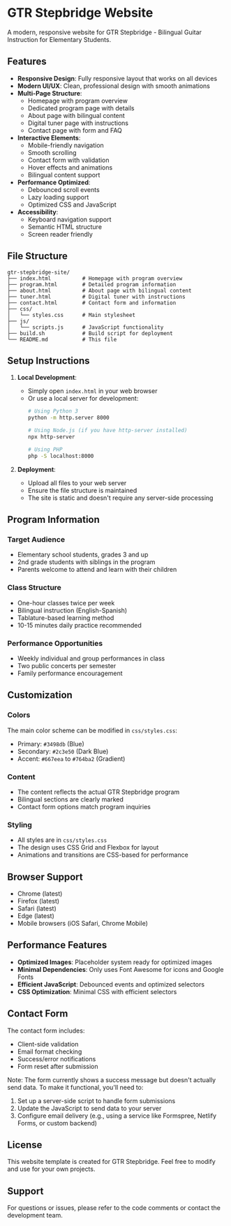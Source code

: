 # GTR Stepbridge Website

A modern, responsive website for GTR Stepbridge - Bilingual Guitar Instruction for Elementary Students.

## Features

- **Responsive Design**: Fully responsive layout that works on all devices
- **Modern UI/UX**: Clean, professional design with smooth animations
- **Multi-Page Structure**: 
  - Homepage with program overview
  - Dedicated program page with details
  - About page with bilingual content
  - Digital tuner page with instructions
  - Contact page with form and FAQ
- **Interactive Elements**: 
  - Mobile-friendly navigation
  - Smooth scrolling
  - Contact form with validation
  - Hover effects and animations
  - Bilingual content support
- **Performance Optimized**: 
  - Debounced scroll events
  - Lazy loading support
  - Optimized CSS and JavaScript
- **Accessibility**: 
  - Keyboard navigation support
  - Semantic HTML structure
  - Screen reader friendly

## File Structure

```
gtr-stepbridge-site/
├── index.html          # Homepage with program overview
├── program.html        # Detailed program information
├── about.html          # About page with bilingual content
├── tuner.html          # Digital tuner with instructions
├── contact.html        # Contact form and information
├── css/
│   └── styles.css      # Main stylesheet
├── js/
│   └── scripts.js      # JavaScript functionality
├── build.sh            # Build script for deployment
└── README.md           # This file
```

## Setup Instructions

1. **Local Development**:
   - Simply open `index.html` in your web browser
   - Or use a local server for development:
     ```bash
     # Using Python 3
     python -m http.server 8000
     
     # Using Node.js (if you have http-server installed)
     npx http-server
     
     # Using PHP
     php -S localhost:8000
     ```

2. **Deployment**:
   - Upload all files to your web server
   - Ensure the file structure is maintained
   - The site is static and doesn't require any server-side processing

## Program Information

### Target Audience
- Elementary school students, grades 3 and up
- 2nd grade students with siblings in the program
- Parents welcome to attend and learn with their children

### Class Structure
- One-hour classes twice per week
- Bilingual instruction (English-Spanish)
- Tablature-based learning method
- 10-15 minutes daily practice recommended

### Performance Opportunities
- Weekly individual and group performances in class
- Two public concerts per semester
- Family performance encouragement

## Customization

### Colors
The main color scheme can be modified in `css/styles.css`:
- Primary: `#3498db` (Blue)
- Secondary: `#2c3e50` (Dark Blue)
- Accent: `#667eea` to `#764ba2` (Gradient)

### Content
- The content reflects the actual GTR Stepbridge program
- Bilingual sections are clearly marked
- Contact form options match program inquiries

### Styling
- All styles are in `css/styles.css`
- The design uses CSS Grid and Flexbox for layout
- Animations and transitions are CSS-based for performance

## Browser Support

- Chrome (latest)
- Firefox (latest)
- Safari (latest)
- Edge (latest)
- Mobile browsers (iOS Safari, Chrome Mobile)

## Performance Features

- **Optimized Images**: Placeholder system ready for optimized images
- **Minimal Dependencies**: Only uses Font Awesome for icons and Google Fonts
- **Efficient JavaScript**: Debounced events and optimized selectors
- **CSS Optimization**: Minimal CSS with efficient selectors

## Contact Form

The contact form includes:
- Client-side validation
- Email format checking
- Success/error notifications
- Form reset after submission

Note: The form currently shows a success message but doesn't actually send data. To make it functional, you'll need to:
1. Set up a server-side script to handle form submissions
2. Update the JavaScript to send data to your server
3. Configure email delivery (e.g., using a service like Formspree, Netlify Forms, or custom backend)

## License

This website template is created for GTR Stepbridge. Feel free to modify and use for your own projects.

## Support

For questions or issues, please refer to the code comments or contact the development team. 